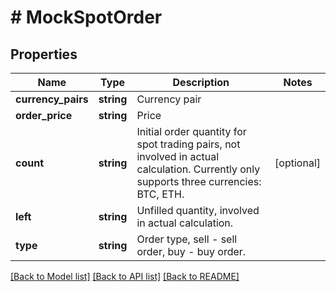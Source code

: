 # # MockSpotOrder

## Properties

Name | Type | Description | Notes
------------ | ------------- | ------------- | -------------
**currency_pairs** | **string** | Currency pair | 
**order_price** | **string** | Price | 
**count** | **string** | Initial order quantity for spot trading pairs, not involved in actual calculation.  Currently only supports three currencies: BTC, ETH. | [optional] 
**left** | **string** | Unfilled quantity, involved in actual calculation. | 
**type** | **string** | Order type, sell - sell order, buy - buy order. | 

[[Back to Model list]](../../README.md#documentation-for-models) [[Back to API list]](../../README.md#documentation-for-api-endpoints) [[Back to README]](../../README.md)
